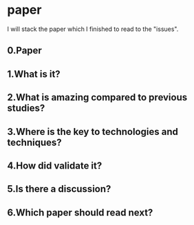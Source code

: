 # paper
I will stack the paper which I finished to read to the "issues".
## 0.Paper
## 1.What is it?
## 2.What is amazing compared to previous studies?
## 3.Where is the key to technologies and techniques?
## 4.How did validate it?
## 5.Is there a discussion?
## 6.Which paper should read next?
